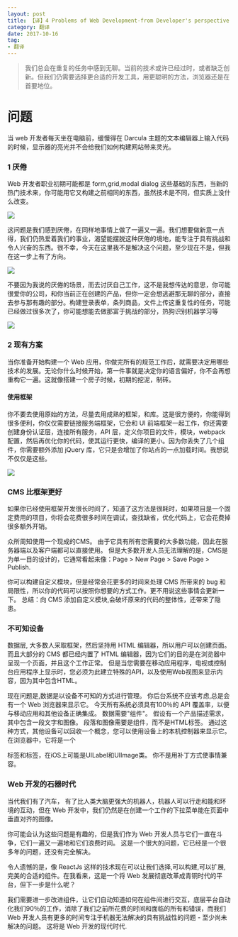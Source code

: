 ```yaml
---
layout: post
title: 【译】4 Problems of Web Development-from Developer's perspective 
category: 翻译
date: 2017-10-16
tag: 
- 翻译
---
```


> 我们总会在重复的任务中感到无聊。当前的技术或许已经过时，或者缺乏创新。但我们仍需要选择更合适的开发工具，用更聪明的方法，浏览器还是在首要地位。

<!-- more -->

# 问题

当 web 开发者每天坐在电脑前，缓慢得在 Darcula 主题的文本编辑器上输入代码的时候，显示器的亮光并不会给我们如何构建网站带来灵光。

### 1 厌倦

Web 开发者职业初期可能都是 form,grid,modal dialog 这些基础的东西，当新的热门技术来，你可能用它又构建之前相同的东西，虽然技术是不同，但实质上没什么改变。

![](http://7te7uy.com1.z0.glb.clouddn.com/1-4luOcmV31e68HSGkxoXdMw.png)

这问题是我们感到厌倦，在同样地事情上做了一遍又一遍。我们想要做新意一点得，我们仍热爱着我们的事业，渴望能摆脱这种厌倦的境地，能专注于具有挑战和令人兴奋的东西。很不幸，今天在这里我不是解决这个问题，至少现在不是，但我在这一步上有了方向。

![](http://7te7uy.com1.z0.glb.clouddn.com/1-D5erLRvA-QM4b41aWD7oAg.gif)

不要因为我说的厌倦的场景，而去讨厌自己工作，这不是我想传达的意思，你可能很爱你的公司，和你当前正在创建的产品，但你一定会想逃避那无聊的部分，直接去参与那有趣的部分。构建登录表单，条列商品，文件上传这重复性的任务，可能已经做过很多次了，你可能想能去做那富于挑战的部分，热狗识别机器学习等

![](http://7te7uy.com1.z0.glb.clouddn.com/WechatIMG6.jpeg)

### 2 现有方案

当你准备开始构建一个 Web 应用，你做完所有的规范工作后，就需要决定用哪些技术的发展。无论你什么时候开始，第一件事就是决定你的语言偏好，你不会再想重构它一遍。这就像搭建一个房子时候，初期的挖泥，制砖。

#### 使用框架

你不要去使用原始的方法，尽量去用成熟的框架，和库。这是很方便的，你能得到很多便利，你仅仅需要链接服务端框架，它会和 UI 前端框架一起工作，你还需要创建身份认证层，连接所有服务，API 层，定义你项目的文件，模块，webpack 配置，然后再优化你的代码，使其运行更快，编译的更小。因为你丢失了几个组件，你需要额外添加 jQuery 库，它只是会增加了你站点的一点加载时间。我想说不仅仅是这些。

![](http://7te7uy.com1.z0.glb.clouddn.com/1-wY8Q6NEMmkQc0htXz3PEUA.gif)

### CMS 比框架更好

如果你已经使用框架开发很长时间了，知道了这方法是很耗时，如果项目是一个固定费用的项目，你将会花费很多时间在调试，查找缺省，优化代码上，它会花费掉很多额外开销。

众所周知使用一个现成的CMS。 由于它具有所有您需要的大多数功能，因此在服务器端以及客户端都可以直接使用。 但是大多数开发人员无法理解的是，CMS是为单一目的设计的，它通常看起来像：Page > New Page > Save Page > Publish.

你可以构建自定义模块，但是经常会花更多的时间来处理 CMS 所带来的 bug 和局限性，所以你的代码可以按照你想要的方式工作。更不用说这些事情会更新一下。 总结：向 CMS 添加自定义模块,会破坏原来的代码的整体性，还带来了隐患。

### 不可知设备

数据层, 大多数人采取框架，然后坚持用 HTML 编辑器，所以用户可以创建页面。 而且大部分的 CMS 都已经内置了 HTML 编辑器，因为它们的目的是在浏览器中呈现一个页面，并且这个工作正常。 但是当您需要在移动应用程序，电视或控制台应用程序上显示时，您必须为此建立特殊的API，以及使用Web视图来显示内容，因为其中包含HTML。

现在问题是,数据是以设备不可知的方式进行管理。 你后台系统不应该考虑,总是会有一个 Web 浏览器来显示它。 今天所有系统必须具有100％的 API 覆盖率，以便与移动应用和其他设备正确集成。 数据需要"组件"。 假设有一个产品描述需求，其中包含一段文字和图像。 段落和图像需要是组件，而不是HTML标签。 通过这种方式，其他设备可以回收一个概念，您可以使用设备上的本机控制器来显示它。 在浏览器中，它将是一个<p>标签和<img>标签，在iOS上可能是UILabel和UIImage类。 你不是用补丁方式使事情兼容。

### Web 开发的石器时代

当代我们有了汽车， 有了比人类大脑更强大的机器人，机器人可以行走和能和环境的互动，但在 Web 开发中，我们仍然是在创建一个工作的下拉菜单能在页面中垂直对齐的图像。

你可能会认为这些问题是有趣的，但是我们作为 Web 开发人员与它们一直在斗争，它们一遍又一遍地和它们浪费时间。 这是一个很大的问题，它已经是一个很多年的问题，还没有完全解决。

令人遗憾的是，像 ReactJs 这样的技术现在可以让我们选择,可以构建,可以扩展,完美的合适的组件。在我看来，这是一个将 Web 发展彻底改革成青铜时代的平台，但下一步是什么呢？

我们需要进一步改进组件，让它们自动知道如何在组件间进行交互，底层平台自动化我们90％的工作，消除了我们之前所花费的时间和面临的所有和错误，而我们 Web 开发人员有更多的时间专注于机器无法解决的具有挑战性的问题 - 至少尚未解决的问题。 这将是 Web 开发的现代时代.
